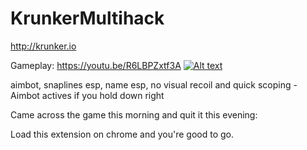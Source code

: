 # KrunkerMultihack
http://krunker.io


Gameplay: https://youtu.be/R6LBPZxtf3A
[![Alt text](https://img.youtube.com/vi/Fvmn3Obuelo/0.jpg)](https://www.youtube.com/watch?v=Fvmn3Obuelo)

aimbot, snaplines esp, name esp, no visual recoil and quick scoping - Aimbot actives if you hold down right


Came across the game this morning and quit it this evening: 


Load this extension on chrome and you're good to go.
